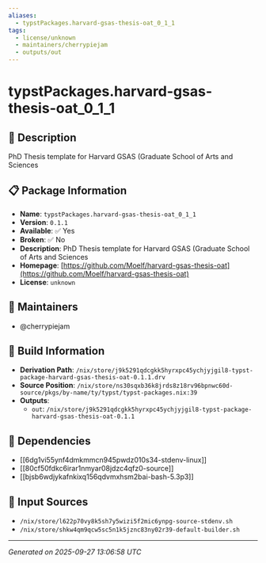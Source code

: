 ```yaml
---
aliases:
  - typstPackages.harvard-gsas-thesis-oat_0_1_1
tags:
  - license/unknown
  - maintainers/cherrypiejam
  - outputs/out
---
```


# typstPackages.harvard-gsas-thesis-oat_0_1_1

## 📝 Description

PhD Thesis template for Harvard GSAS (Graduate School of Arts and Sciences

## 📋 Package Information

- **Name**: `typstPackages.harvard-gsas-thesis-oat_0_1_1`
- **Version**: `0.1.1`
- **Available**: ✅ Yes
- **Broken**: ✅ No
- **Description**: PhD Thesis template for Harvard GSAS (Graduate School of Arts and Sciences
- **Homepage**: [https://github.com/Moelf/harvard-gsas-thesis-oat](https://github.com/Moelf/harvard-gsas-thesis-oat)
- **License**: `unknown`
## 👥 Maintainers

- @cherrypiejam


## 🔧 Build Information

- **Derivation Path**: `/nix/store/j9k5291qdcgkk5hyrxpc45ychjyjgil8-typst-package-harvard-gsas-thesis-oat-0.1.1.drv`
- **Source Position**: `/nix/store/ns30sqxb36k8jrds8z18rv96bpnwc60d-source/pkgs/by-name/ty/typst/typst-packages.nix:39`
- **Outputs**:
  - `out`:  `/nix/store/j9k5291qdcgkk5hyrxpc45ychjyjgil8-typst-package-harvard-gsas-thesis-oat-0.1.1`

## 🔗 Dependencies

- [[6dg1vi55ynf4dmkmmcn945pwdz010s34-stdenv-linux]]
- [[80cf50fdkc6irar1nmyar08jdzc4qfz0-source]]
- [[bjsb6wdjykafnkixq156qdvmxhsm2bai-bash-5.3p3]]

## 📁 Input Sources

- `/nix/store/l622p70vy8k5sh7y5wizi5f2mic6ynpg-source-stdenv.sh`
- `/nix/store/shkw4qm9qcw5sc5n1k5jznc83ny02r39-default-builder.sh`

---
*Generated on 2025-09-27 13:06:58 UTC*
